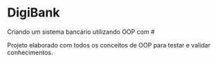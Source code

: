 # DigiBank
Criando um sistema bancário utilizando OOP com #

Projeto elaborado com todos os conceitos de OOP para testar e validar conhecimentos.

